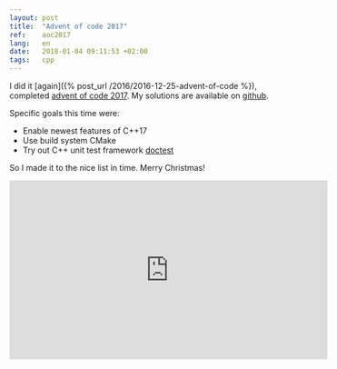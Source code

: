 ```yaml
---
layout: post
title:  "Advent of code 2017"
ref:    aoc2017
lang:   en
date:   2018-01-04 09:11:53 +02:00
tags:   cpp
---
```


I did it [again]({% post_url /2016/2016-12-25-advent-of-code %}), completed
[advent of code 2017](http://adventofcode.com/2017).  My solutions are available
on [github](https://github.com/sakhnik/aoc2017).

Specific goals this time were:
* Enable newest features of C++17
* Use build system CMake
* Try out C++ unit test framework [doctest](https://github.com/onqtam/doctest)

So I made it to the nice list in time. Merry Christmas!

<iframe width="560" height="315" src="https://www.youtube.com/embed/q7BAgEuWbIw"
frameborder="0" gesture="media" allow="encrypted-media"
allowfullscreen></iframe>
